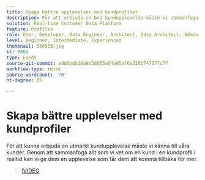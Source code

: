 ```yaml
---
title: Skapa bättre upplevelser med kundprofiler
description: För att erbjuda en bra kundupplevelse måste vi sammanfoga allt vi vet om en kund till en kundprofil i realtid.
solution: Real-time Customer Data Platform
feature: Profiles
role: User, Developer, Data Engineer, Architect, Data Architect, Admin, Leader
level: Beginner, Intermediate, Experienced
thumbnail: 336939.jpg
kt: 8866
type: Event
source-git-commit: edd0bdb28a9b3d065a64a95af6a216b747577c77
workflow-type: tm+mt
source-wordcount: '70'
ht-degree: 0%

---
```


# Skapa bättre upplevelser med kundprofiler

För att kunna erbjuda en utmärkt kundupplevelse måste vi känna till våra kunder. Genom att sammanfoga allt som vi vet om en kund i en kundprofil i realtid kan vi ge dem en upplevelse som får dem att komma tillbaka för mer.

>[!VIDEO](https://video.tv.adobe.com/v/336939/?quality=12&learn=on)